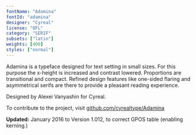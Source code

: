 ```yaml
---
fontName: "Adamina"
fontId: "adamina"
designer: "Cyreal"
license: "OFL"
category: "SERIF"
subsets: ["latin"]
weights: [400]
styles: ["normal"]
---
```


<p>
Adamina is a typeface designed for text setting in small sizes. 
For this purpose the x-height is increased and contrast lowered. 
Proportions are transitional and compact. 
Refined design features like one-sided flaring and asymmetrical serifs are there to provide a pleasant reading experience.
</p>
<p>
Designed by Alexei Vanyashin for Cyreal.
</p>
<p>
To contribute to the project, visit <a href="https://github.com/cyrealtype/Adamina">github.com/cyrealtype/Adamina</a>
</p>
<p>
<b>Updated:</b> January 2016 to Version 1.012, to correct GPOS table (enabling kerning.)
</p>
